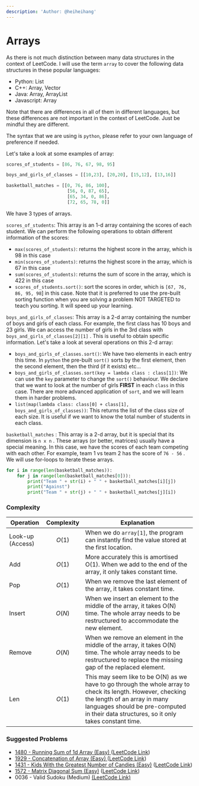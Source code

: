 ```yaml
---
description: 'Author: @heiheihang'
---
```


# Arrays

As there is not much distinction between many data structures in the context of LeetCode. I will use the term `array` to cover the following data structures in these popular languages:

* Python: List
* C++: Array, Vector
* Java: Array, ArrayList
* Javascript: Array

Note that there are differences in all of them in different languages, but these differences are not important in the context of LeetCode. Just be mindful they are different.

The syntax that we are using is `python`, please refer to your own language of preference if needed.

Let's take a look at some examples of array:

```python
scores_of_students = [86, 76, 67, 98, 95]

boys_and_girls_of_classes = [[10,23], [20,20], [15,12], [13,16]]

basketball_matches = [[0, 76, 86, 100],
                       [56, 0, 87, 65],
                       [65, 34, 0, 86],
                       [72, 65, 78, 0]]
```

We have 3 types of arrays.

`scores_of_students`: This array is an 1-d array containing the scores of each student. We can perform the following operations to obtain different information of the scores:

* `max(scores_of_students)`: returns the highest score in the array, which is 98 in this case
* `min(scores_of_students)`: returns the highest score in the array, which is 67 in this case
* `sum(scores_of_students)`: returns the sum of score in the array, which is 422 in this case
* `scores_of_students.sort()`: sort the scores in order, which is `[67, 76, 86, 95, 98`] in this case. Note that it is preferred to use the pre-built sorting function when you are solving a problem NOT TARGETED to teach you sorting. It will speed up your learning.

`boys_and_girls_of_classes`: This array is a 2-d array containing the number of boys and girls of each class. For example, the first class has 10 boys and 23 girls. We can access the number of girls in the 3rd class with `boys_and_girls_of_classes[2][1]` . This is useful to obtain specific information. Let's take a look at several operations on this 2-d array:

* `boys_and_girls_of_classes.sort()`: We have two elements in each entry this time. In `python` the pre-built `sort()` sorts by the first element, then the second element, then the third (if it exists) etc...
* `boys_and_girls_of_classes.sort(key = lambda class : class[1])`: We can use the `key` parameter to change the `sort()` behaviour. We declare that we want to look at the number of girls **FIRST** in each `class` in this case. There are more advanced application of `sort`, and we will learn them in harder problems.
* `list(map(lambda class: class[0] + class[1], boys_and_girls_of_classes))`: This returns the list of the class size of each size. It is useful if we want to know the total number of students in each class.

`basketball_matches` : This array is a 2-d array, but it is special that its dimension is `n x n` . These arrays (or better, matrices) usually have a special meaning. In this case, we have the scores of each team competing with each other. For example, team 1 vs team 2 has the score of `76 - 56` . We will use for-loops to iterate these arrays.

```python
for i in range(len(basketball_matches)):
    for j in range(len(basketball_matches[0])):
        print("Team " + str(i) + " " + basketball_matches[i][j])
        print("Against")
        print("Team " + str(j) + " " + basketball_matches[j][i])
```

### Complexity

| Operation        | Complexity | Explanation                                                                                                                                                                                                                             |
| ---------------- | ---------- | --------------------------------------------------------------------------------------------------------------------------------------------------------------------------------------------------------------------------------------- |
| Look-up (Access) | $$O(1)$$   | When we do `array[1]`, the program can instantly find the value stored at the first location.                                                                                                                                           |
| Add              | $$O(1)$$   | More accurately this is amortised O(1). When we add to the end of the array, it only takes constant time.                                                                                                                               |
| Pop              | $$O(1)$$   | When we remove the last element of the array, it takes constant time.                                                                                                                                                                   |
| Insert           | $$O(N)$$   | When we insert an element to the middle of the array, it takes O(N) time. The whole array needs to be restructured to accommodate the new element.                                                                                      |
| Remove           | $$O(N)$$   | When we remove an element in the middle of the array, it takes O(N) time. The whole array needs to be restructured to replace the missing gap of the replaced element.                                                                  |
| Len              | $$O(1)$$   | This may seem like to be O(N) as we have to go through the whole array to check its length. However, checking the length of an array in many languages should be pre-computed in their data structures, so it only takes constant time. |

### Suggested Problems

* [1480 - Running Sum of 1d Array (Easy) ](../../solutions/1400-1499/running-sum-of-1d-array-easy)([LeetCode Link](https://leetcode.com/problems/running-sum-of-1d-array/))
* [1929 - Concatenation of Array (Easy) ](../../solutions/1900-1999/concatenation-of-array-easy)([LeetCode Link](https://leetcode.com/problems/concatenation-of-array/))
* [1431 - Kids With the Greatest Number of Candies (Easy)](../../solutions/1400-1499/kids-with-the-greatest-number-of-candies-easy) ([LeetCode Link](https://leetcode.com/problems/kids-with-the-greatest-number-of-candies/))
* [1572 - Matrix Diagonal Sum (Easy)](../../solutions/1500-1599/matrix-diagonal-sum-easy) ([LeetCode Link](https://leetcode.com/problems/matrix-diagonal-sum/))
* 0036 - Valid Sudoku (Medium) [(LeetCode Link)](https://leetcode.com/problems/valid-sudoku/)